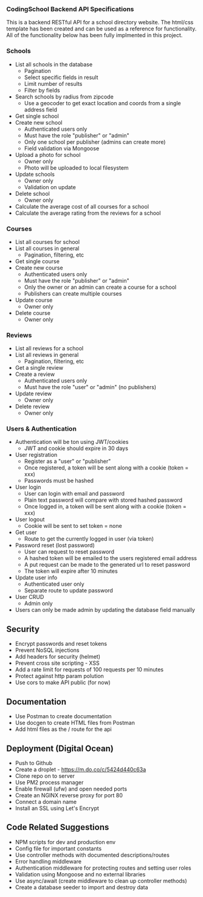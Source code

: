 ### CodingSchool Backend API Specifications

This is a backend RESTful API for a school directory website. The html/css template has been created and can be used as a reference for functionality. 
All of the functionality below has been fully implmented in this project.

### Schools
- List all schools in the database
   * Pagination
   * Select specific fields in result
   * Limit number of results
   * Filter by fields
- Search schools by radius from zipcode
  * Use a geocoder to get exact location and coords from a single address field
- Get single school
- Create new school
  * Authenticated users only
  * Must have the role "publisher" or "admin"
  * Only one school per publisher (admins can create more)
  * Field validation via Mongoose
- Upload a photo for school
  * Owner only
  * Photo will be uploaded to local filesystem
- Update schools
  * Owner only
  * Validation on update
- Delete school
  * Owner only
- Calculate the average cost of all courses for a school
- Calculate the average rating from the reviews for a school

### Courses
- List all courses for school
- List all courses in general
  * Pagination, filtering, etc
- Get single course
- Create new course
  * Authenticated users only
  * Must have the role "publisher" or "admin"
  * Only the owner or an admin can create a course for a school
  * Publishers can create multiple courses
- Update course
  * Owner only
- Delete course
  * Owner only
  
### Reviews
- List all reviews for a school
- List all reviews in general
  * Pagination, filtering, etc
- Get a single review
- Create a review
  * Authenticated users only
  * Must have the role "user" or "admin" (no publishers)
- Update review
  * Owner only
- Delete review
  * Owner only

### Users & Authentication
- Authentication will be ton using JWT/cookies
  * JWT and cookie should expire in 30 days
- User registration
  * Register as a "user" or "publisher"
  * Once registered, a token will be sent along with a cookie (token = xxx)
  * Passwords must be hashed
- User login
  * User can login with email and password
  * Plain text password will compare with stored hashed password
  * Once logged in, a token will be sent along with a cookie (token = xxx)
- User logout
  * Cookie will be sent to set token = none
- Get user
  * Route to get the currently logged in user (via token)
- Password reset (lost password)
  * User can request to reset password
  * A hashed token will be emailed to the users registered email address
  * A put request can be made to the generated url to reset password
  * The token will expire after 10 minutes
- Update user info
  * Authenticated user only
  * Separate route to update password
- User CRUD
  * Admin only
- Users can only be made admin by updating the database field manually

## Security
- Encrypt passwords and reset tokens
- Prevent NoSQL injections
- Add headers for security (helmet)
- Prevent cross site scripting - XSS
- Add a rate limit for requests of 100 requests per 10 minutes
- Protect against http param polution
- Use cors to make API public (for now)

## Documentation
- Use Postman to create documentation
- Use docgen to create HTML files from Postman
- Add html files as the / route for the api

## Deployment (Digital Ocean)
- Push to Github
- Create a droplet - https://m.do.co/c/5424d440c63a
- Clone repo on to server
- Use PM2 process manager
- Enable firewall (ufw) and open needed ports
- Create an NGINX reverse proxy for port 80
- Connect a domain name
- Install an SSL using Let's Encrypt

## Code Related Suggestions
- NPM scripts for dev and production env
- Config file for important constants
- Use controller methods with documented descriptions/routes
- Error handling middleware
- Authentication middleware for protecting routes and setting user roles
- Validation using Mongoose and no external libraries
- Use async/await (create middleware to clean up controller methods)
- Create a database seeder to import and destroy data
